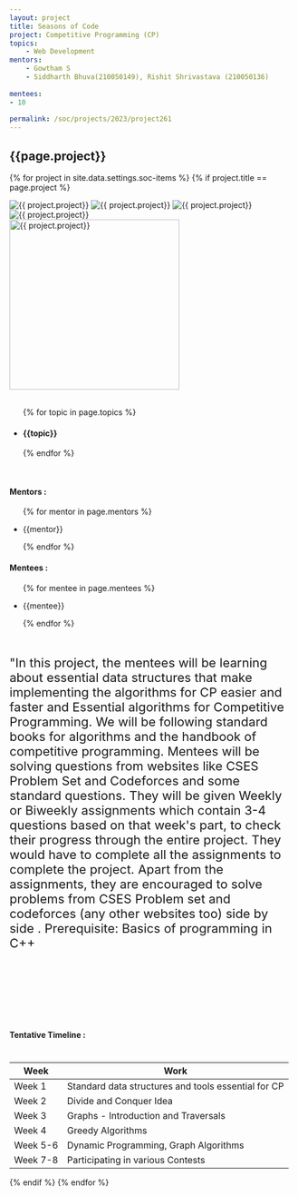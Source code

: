 ```yaml
---
layout: project
title: Seasons of Code
project: Competitive Programming (CP)
topics:
    - Web Development
mentors:
    - Gowtham S
    - Siddharth Bhuva(210050149), Rishit Shrivastava (210050136)
    
mentees:
- 10
    
permalink: /soc/projects/2023/project261
---
```


<h2 class="display1 m-3 p-3 text-center project-title">{{page.project}}</h2>

{% for project in site.data.settings.soc-items %}
{% if project.title == page.project %}

<div class ="img-soc d-block"> 
    <img src="{{ site.baseurl }}/{{ project.image }}" alt="{{ project.project}}" class="image-1">
    <img src="{{ site.baseurl }}/{{ project.image }}" alt="{{ project.project}}" class="image-2">
    <img src="{{ site.baseurl }}/{{ project.image }}" alt="{{ project.project}}" class="image-3">
    <img src="{{ site.baseurl }}/{{ project.image }}" alt="{{ project.project}}" class="image-4">
</div>
<div class = "mobile-img-soc">
  <img src="{{ site.baseurl }}/{{ project.image }}"  width = "300" height="300" alt="{{ project.project}}" class="border rounded">
  </div>
<div >
    <br>
    <ul>
        {% for topic in page.topics %}
        <li><h4 class="text-primary text-center topics">{{topic}}</h4></li>
        {% endfor %}
    </ul>
    <br>
    <h4 class="display3  ">Mentors :</h4> 
    <ul>
        {% for mentor in page.mentors %}
        <li><p class="lead">{{mentor}}</p></li>
        {% endfor %}
    </ul>
    <h4 class="display3  ">Mentees :</h4> 
    <ul>
        {% for mentee in page.mentees %}
        <li><p class="lead">{{mentee}}</p></li>
        {% endfor %}
    </ul>
</div>
<div class = "project-desc" style = "margin-bottom: 140px">
    <p class="display3" style = "font-size:22px;" >
        <br>
        "In this project, the mentees will be learning about essential data structures that make implementing the algorithms for CP easier and faster and Essential algorithms for Competitive Programming. We will be following standard books for algorithms and the handbook of competitive programming. 
Mentees will be solving questions from websites like CSES Problem Set and Codeforces and some standard questions. They will be given Weekly or Biweekly assignments which contain 3-4 questions based on that week's part, to check their progress through the entire project. They would have to complete all the assignments to complete the project. Apart from the assignments, they are encouraged to solve problems from CSES Problem set and codeforces (any other websites too) side by side .
Prerequisite:
Basics of programming in C++ 
    </p>
</div>
<div class = "d-flex flex-wrap">
<div>
    <h4 class="display3" style="margin:110px 0px 40px 0px;">Tentative Timeline :</h4>
    <table class="table table-striped w-100">
    <thead>
        <tr>
        <th>Week</th>
        <th>Work</th>
        </tr>
    </thead>
    <tbody>
    <tr>
      <td>Week 1</td>
      <td> Standard data structures and tools essential for CP
  </td>
    </tr>
    <tr>
      <td>Week 2</td>
      <td>Divide and Conquer Idea</td>
    </tr>
    <tr>
      <td>Week 3</td>
      <td>Graphs - Introduction and Traversals</td>
    </tr>
    <tr>
      <td>Week 4</td>
      <td>Greedy Algorithms</td>
    </tr>
    <tr>
      <td>Week 5-6</td>
      <td>Dynamic Programming, Graph Algorithms</td>
    </tr>
    <tr>
    <td>Week 7-8</td>
    <td>Participating in various Contests</td>
    </tr>
    </tbody>
    </table>
</div>

</div>
{% endif %}
{% endfor %}
